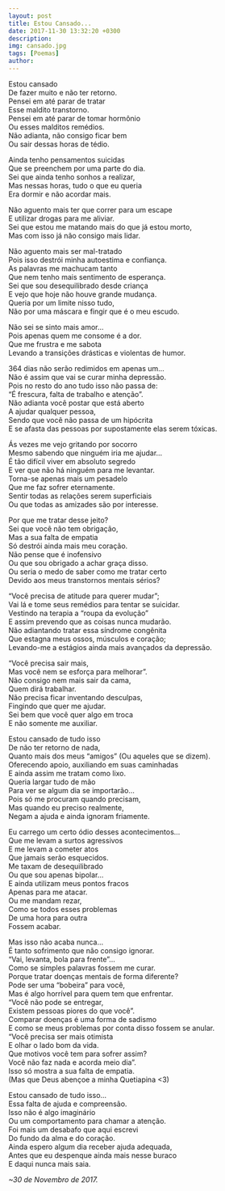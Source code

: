 ```yaml
---
layout: post
title: Estou Cansado...
date: 2017-11-30 13:32:20 +0300
description: 
img: cansado.jpg 
tags: [Poemas]
author:
---
```

<p>Estou cansado<br>
De fazer muito e não ter retorno.<br>
Pensei em até parar de tratar<br>
Esse maldito transtorno.<br>
Pensei em até parar de tomar hormônio<br>
Ou esses malditos remédios.<br>
Não adianta, não consigo ficar bem<br>
Ou sair dessas horas de tédio.</p>

<p>Ainda tenho pensamentos suicidas<br>
Que se preenchem por uma parte do dia.<br>
Sei que ainda tenho sonhos a realizar,<br>
Mas nessas horas, tudo o que eu queria<br>
Era dormir e não acordar mais.</p>

<p>Não aguento mais ter que correr para um escape<br>
E utilizar drogas para me aliviar.<br>
Sei que estou me matando mais do que já estou morto,<br>
Mas com isso já não consigo mais lidar.</p>

<p>Não aguento mais ser mal-tratado<br>
Pois isso destrói minha autoestima e confiança.<br>
As palavras me machucam tanto<br>
Que nem tenho mais sentimento de esperança.<br>
Sei que sou desequilibrado desde criança<br>
E vejo que hoje não houve grande mudança.<br>
Queria por um limite nisso tudo,<br>
Não por uma máscara e fingir que é o meu escudo.<p>

<p>Não sei se sinto mais amor…<br>
Pois apenas quem me consome é a dor.<br>
Que me frustra e me sabota<br>
Levando a transições drásticas e violentas de humor.</p>

<p>364 dias não serão redimidos em apenas um…<br>
Não é assim que vai se curar minha depressão.<br>
Pois no resto do ano tudo isso não passa de:<br>
“É frescura, falta de trabalho e atenção”.<br>
Não adianta você postar que está aberto<br>
A ajudar qualquer pessoa,<br>
Sendo que você não passa de um hipócrita<br>
E se afasta das pessoas por supostamente elas serem tóxicas.</p>

<p>Ás vezes me vejo gritando por socorro<br>
Mesmo sabendo que ninguém iria me ajudar…<br>
É tão difícil viver em absoluto segredo<br>
E ver que não há ninguém para me levantar.<br>
Torna-se apenas mais um pesadelo<br>
Que me faz sofrer eternamente.<br>
Sentir todas as relações serem superficiais<br>
Ou que todas as amizades são por interesse.</p>

<p>Por que me tratar desse jeito?<br>
Sei que você não tem obrigação,<br>
Mas  a sua falta de empatia<br>
Só destrói ainda mais meu coração.<br>
Não pense que é inofensivo<br>
Ou que sou obrigado a achar graça disso.<br>
Ou seria o medo de saber como me tratar certo<br>
Devido aos meus transtornos mentais sérios?</p>

<p>“Você precisa de atitude para querer mudar”;<br>
Vai lá e tome seus remédios para tentar se suicidar.<br>
Vestindo na terapia a “roupa da evolução”<br>
E assim prevendo que as coisas nunca mudarão.<br>
Não adiantando tratar essa síndrome congênita<br>
Que estagna meus ossos, músculos e coração;<br>
Levando-me a estágios ainda mais avançados da depressão.</p>

<p>“Você precisa sair mais,<br>
Mas você nem se esforça para melhorar”.<br>
Não consigo nem mais sair da cama,<br>
Quem dirá trabalhar.<br>
Não precisa ficar inventando desculpas,<br>
Fingindo que quer me ajudar.<br>
Sei bem que você quer algo em troca<br>
E não somente me auxiliar.</p>

<p>Estou cansado de tudo isso<br>
De não ter retorno de nada,<br>
Quanto mais dos meus “amigos” (Ou aqueles que se dizem).<br>
Oferecendo apoio, auxiliando em suas caminhadas<br>
E ainda assim me tratam como lixo.<br>
Queria largar tudo de mão<br>
Para ver se algum dia se importarão…<br>
Pois só me procuram quando precisam,<br>
Mas quando eu preciso realmente,<br>
Negam a ajuda e ainda ignoram friamente.</p>

<p>Eu carrego um certo ódio desses acontecimentos…<br>
Que me levam a surtos agressivos<br>
E me levam a cometer atos<br>
Que jamais serão esquecidos.<br>
Me taxam de desequilibrado<br>
Ou que sou apenas bipolar…<br>
E ainda utilizam meus pontos fracos<br>
Apenas para me atacar.<br>
Ou me mandam rezar,<br>
Como se todos esses problemas<br>
De uma hora para outra<br>
Fossem acabar.</p>

<p>Mas isso não acaba nunca…<br>
É tanto sofrimento que não consigo ignorar.<br>
“Vai, levanta, bola para frente”…<br>
Como se simples palavras fossem me curar.<br>
Porque tratar doenças mentais de forma diferente?<br>
Pode ser uma “bobeira” para você,<br>
Mas é algo horrível para quem tem que enfrentar.<br>
“Você não pode se entregar,<br>
Existem pessoas piores do que você”.<br>
Comparar doenças é uma forma de sadismo<br>
E como se meus problemas por conta disso fossem se anular.<br>
“Você precisa ser mais otimista<br>
E olhar o lado bom da vida.<br>
Que motivos você tem para sofrer assim?<br>
Você não faz nada e acorda meio dia”.<br>
Isso só mostra a sua falta de empatia.<br>
(Mas que Deus abençoe a minha Quetiapina <3)</p>

<p>Estou cansado de tudo isso…<br>
Essa falta de ajuda e compreensão.<br>
Isso não é algo imaginário<br>
Ou um comportamento para chamar a atenção.<br>
Foi mais um desabafo que aqui escrevi<br>
Do fundo da alma e do coração.<br>
Ainda espero algum dia receber ajuda adequada,<br>
Antes que eu despenque ainda mais nesse buraco<br>
E daqui nunca mais saia.</p>
 
<i>~30 de Novembro de 2017.</i>